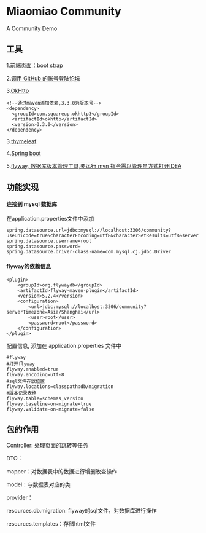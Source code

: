 # Miaomiao Community
A Community Demo

## 工具  
1.[前端页面：boot strap](https://v3.bootcss.com/components/#navbar)

2.[调用 GitHub 的账号登陆论坛](https://developer.github.com/apps/building-oauth-apps/)

3.[OkHttp](https://square.github.io/okhttp/)  
```
<!--通过maven添加依赖,3.3.0为版本号-->
<dependency>
  <groupId>com.squareup.okhttp3</groupId>
  <artifactId>okhttp</artifactId>
  <version>3.3.0</version>
</dependency>
```
3.[thymeleaf](https://www.jianshu.com/p/5bbac20348ec)

4.[Spring boot](https://spring.io/guides/gs/spring-boot/)

5.[flyway, 数据库版本管理工具,要运行 mvn 指令需以管理员方式打开IDEA](https://flywaydb.org/getstarted/firststeps/maven)

## 功能实现
#### 连接到 mysql 数据库
在application.properties文件中添加
```
spring.datasource.url=jdbc:mysql://localhost:3306/community?useUnicode=true&characterEncoding=utf8&characterSetResults=utf8&serverTimezone=Asia/Shanghai
spring.datasource.username=root
spring.datasource.password=
spring.datasource.driver-class-name=com.mysql.cj.jdbc.Driver
```
#### flyway的依赖信息
```
<plugin>
	<groupId>org.flywaydb</groupId>
	<artifactId>flyway-maven-plugin</artifactId>
	<version>5.2.4</version>
    <configuration>
		<url>jdbc:mysql://localhost:3306/community?serverTimezone=Asia/Shanghai</url>
		<user>root</user>
		<password>root</password>
	</configuration>
</plugin>
```
配置信息, 添加在 application.properties 文件中
```
#flyway
#打开flyway
flyway.enabled=true
flyway.encoding=utf-8
#sql文件存放位置
flyway.locations=classpath:db/migration
#版本记录表格
flyway.table=schemas_version
flyway.baseline-on-migrate=true
flyway.validate-on-migrate=false
```

## 包的作用
Controller: 处理页面的跳转等任务

DTO：

mapper：对数据表中的数据进行增删改查操作

model：与数据表对应的类

provider：

resources.db.migration: flyway的sql文件，对数据库进行操作

resources.templates：存储html文件